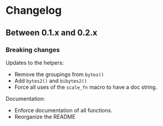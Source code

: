 # Changelog

## Between 0.1.x and 0.2.x

### Breaking changes

Updates to the helpers:

- Remove the groupings from `bytes()`
- Add `bytes2()` and `bibytes2()`
- Force all uses of the `scale_fn` macro to have a doc string.

Documentation:

- Enforce documentation of all functions.
- Reorganize the README
